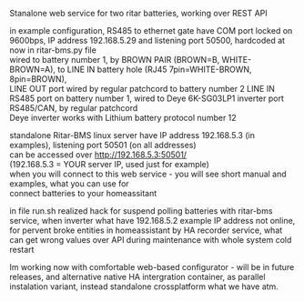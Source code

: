 Stanalone web service for two ritar batteries, working over REST API </br>

in example configuration, RS485 to ethernet gate have COM port locked on 9600bps, IP address 192.168.5.29 and listening port 50500, hardcoded at now in ritar-bms.py file </br>
wired to battery number 1, by BROWN PAIR (BROWN=B, WHITE-BROWN=A), to LINE IN battery hole (RJ45 7pin=WHITE-BROWN, 8pin=BROWN), </br>
LINE OUT port wired by regular patchcord to battery number 2 LINE IN </br>
RS485 port on battery number 1, wired to Deye 6K-SG03LP1 inverter port RS485/CAN, by regular patchcord </br>
Deye inverter works with Lithium battery protocol number 12 </br>

standalone Ritar-BMS linux server have IP address 192.168.5.3 (in examples), listening port 50501 (on all addresses)</br>
can be accessed over http://192.168.5.3:50501/ </br>
(192.168.5.3 = YOUR server IP, used just for example) </br>
when you will connect to this web service - you will see short manual and examples, what you can use for <br>
connect batteries to your homeassitant

in file run.sh realized hack for suspend polling batteries with ritar-bms service, when inverter what have 192.168.5.2 example IP address not online, </br>
for pervent broke entities in homeassistant by HA recorder service, what can get wrong values over API during maintenance with whole system cold restart

Im working now with comfortable web-based configurator - will be in future releases, and alternative native HA intergration container, as parallel </br>
instalation variant, instead standalone crossplatform what we have atm.

